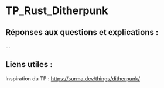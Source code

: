 # TP_Rust_Ditherpunk

## Réponses aux questions et explications :

  ...
## Liens utiles :

  Inspiration du TP : https://surma.dev/things/ditherpunk/
